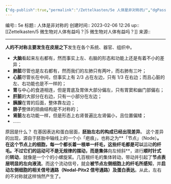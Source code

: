 ```yaml
---
{"dg-publish":true,"permalink":"/Zettelkasten/5e 人体是非对称的/","dgPassFrontmatter":true}
---
```


编号:: 5e
标题:: 人体是非对称的
创建时间:: 2023-02-06 12:26
up:: [[Zettelkasten/5 微生物对人体有益吗？\|5 微生物对人体有益吗？]]
来源:: 

---
**人的不对称主要发生在皮层之下**发生在各个系统、器官、组织中。
-   **大脑**看起来左右都有，然而事实上左、右脑的形态和功能上还是有着不小的差异；
-   **肺脏**尽管也是左右都有，然而我们的左肺只有两叶，而右肺有三叶；
-   **心脏**尽管长在中间，但事实上有 2/3 占在左边，只有 1/3 在右边；而且心脏的左、右功能也是不一样的；
-   **胃**与中心的食道相连，但是胃底及胃体大部分偏左，只有胃窦和幽门部偏右；
-   **肝脏**的大部分在右边，只有一小部分在左边；
-   **胰腺**在胃的后面，整体靠左边；
-   **肠子**整体的扭曲结构是不对称的；
-   **肾脏**左右功能一样，但是形态上右肾普遍比左肾偏小，且位置偏矮；
-   ……

原因是什么？
在基因表达和蛋白层面，**胚胎左右的构成已经出现差异**。
这个差异的出现，源自于胚胎中轴线上的一个小「疤痕」，也称之为**「节点」（Node）**。在这个节点上的细胞，**每一个都长着一根单一纤毛**，这些纤毛都是可以**运动**的纤毛。不过它们的运动可不是无规律的摆动，而是集体**向左倾斜**，进行**顺时针式**的**转动**，就像是一个个的小螺旋桨。几百根纤毛的集体转动，带动并引起了**节点表层明显的左向液流**。而这个流动信号，就会**被节点左侧细胞上的纤毛所感知**，并**启动左侧细胞的相关信号通路（Nodal-Pitx2 信号通路）及蛋白表达**。从此，左右的不对称就这样悄然产生了。